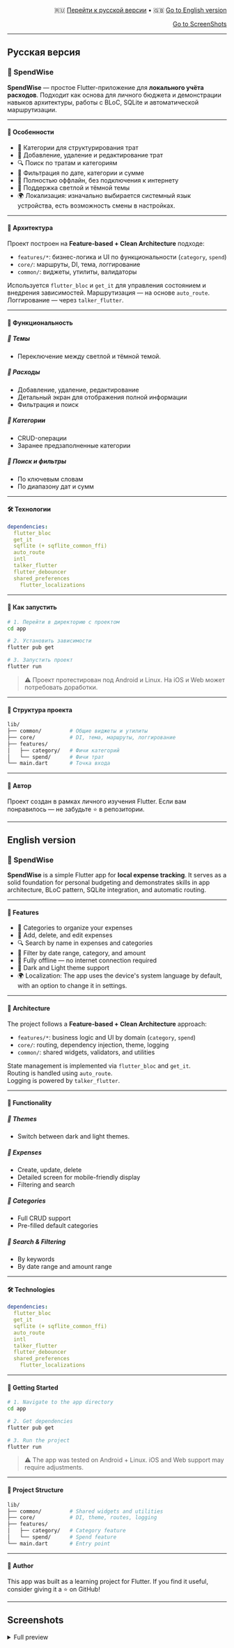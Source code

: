 <p align="right">
  🇷🇺 <a href="#русская-версия">Перейти к русской версии</a> • 🇬🇧 <a href="#english-version">Go to English version</a>
</p>

<p align="right">
  <a href="#screenshots">Go to ScreenShots</a>
</p>


---

## Русская версия

### 📘 SpendWise

**SpendWise** — простое Flutter-приложение для **локального учёта расходов**. Подходит как основа для личного бюджета и демонстрации навыков архитектуры, работы с BLoC, SQLite и автоматической маршрутизации.

---

#### 🧠 Особенности

- 📂 Категории для структурирования трат  
- 📝 Добавление, удаление и редактирование трат  
- 🔍 Поиск по тратам и категориям  
- 📅 Фильтрация по дате, категории и сумме  
- 📱 Полностью оффлайн, без подключения к интернету  
- 🎨 Поддержка светлой и тёмной темы
- 🌍 Локализация: изначально выбирается системный язык устройства, есть возможность смены в настройках.

---

#### 🧱 Архитектура

Проект построен на **Feature-based + Clean Architecture** подходе:

- `features/*`: бизнес-логика и UI по функциональности (`category`, `spend`)
- `core/`: маршруты, DI, тема, логгирование
- `common/`: виджеты, утилиты, валидаторы

Используется `flutter_bloc` и `get_it` для управления состоянием и внедрения зависимостей.
Маршрутизация — на основе `auto_route`.
Логгирование — через `talker_flutter`.

---

#### 📸 Функциональность

##### 🎨 Темы
- Переключение между светлой и тёмной темой.

##### 💸 Расходы
- Добавление, удаление, редактирование
- Детальный экран для отображения полной информации
- Фильтрация и поиск

##### 📂 Категории
- CRUD-операции
- Заранее предзаполненные категории

##### 🔎 Поиск и фильтры
- По ключевым словам
- По диапазону дат и сумм

---

#### 🛠️ Технологии

```yaml
dependencies:
  flutter_bloc
  get_it
  sqflite (+ sqflite_common_ffi)
  auto_route
  intl
  talker_flutter
  flutter_debouncer
  shared_preferences
	flutter_localizations
```

---

#### 🚀 Как запустить

```bash
# 1. Перейти в директорию с проектом
cd app

# 2. Установить зависимости
flutter pub get

# 3. Запустить проект
flutter run
```
> ⚠️ Проект протестирован под Android и Linux. На iOS и Web может потребовать доработки.

---

#### 📂 Структура проекта

```bash
lib/
├── common/         # Общие виджеты и утилиты
├── core/           # DI, тема, маршруты, логгирование
├── features/
│   ├── category/   # Фичи категорий
│   └── spend/      # Фичи трат
└── main.dart       # Точка входа
```

---

#### 🤝 Автор

Проект создан в рамках личного изучения Flutter.
Если вам понравилось — не забудьте ⭐️ в репозитории.

---

## English version

### 📘 SpendWise

**SpendWise** is a simple Flutter app for **local expense tracking**. It serves as a solid foundation for personal budgeting and demonstrates skills in app architecture, BLoC pattern, SQLite integration, and automatic routing.

---

#### 🧠 Features

- 📂 Categories to organize your expenses  
- 📝 Add, delete, and edit expenses  
- 🔍 Search by name in expenses and categories  
- 📅 Filter by date range, category, and amount  
- 📱 Fully offline — no internet connection required  
- 🎨 Dark and Light theme support
- 🌍 Localization: The app uses the device's system language by default, with an option to change it in settings.

---

#### 🧱 Architecture

The project follows a **Feature-based + Clean Architecture** approach:

- `features/*`: business logic and UI by domain (`category`, `spend`)
- `core/`: routing, dependency injection, theme, logging
- `common/`: shared widgets, validators, and utilities

State management is implemented via `flutter_bloc` and `get_it`.  
Routing is handled using `auto_route`.  
Logging is powered by `talker_flutter`.

---

#### 📸 Functionality

##### 🎨 Themes
- Switch between dark and light themes.

##### 💸 Expenses
- Create, update, delete
- Detailed screen for mobile-friendly display
- Filtering and search

##### 📂 Categories
- Full CRUD support
- Pre-filled default categories

##### 🔎 Search & Filtering
- By keywords
- By date range and amount range

---

#### 🛠️ Technologies

```yaml
dependencies:
  flutter_bloc
  get_it
  sqflite (+ sqflite_common_ffi)
  auto_route
  intl
  talker_flutter
  flutter_debouncer
  shared_preferences
	flutter_localizations
```

---

#### 🚀 Getting Started

```bash
# 1. Navigate to the app directory
cd app

# 2. Get dependencies
flutter pub get

# 3. Run the project
flutter run
```
> ⚠️ The app was tested on Android + Linux. iOS and Web support may require adjustments.

---

#### 📂 Project Structure

```bash
lib/
├── common/         # Shared widgets and utilities
├── core/           # DI, theme, routes, logging
├── features/
│   ├── category/   # Category feature
│   └── spend/      # Spend feature
└── main.dart       # Entry point
```

---

#### 🤝 Author

This app was built as a learning project for Flutter.
If you find it useful, consider giving it a ⭐️ on GitHub!

---

## Screenshots

<details>
  <summary>Full preview</summary>
  <p align="center">
    <img src="assets/preview1.png" width="75%" style="margin:6px">
    <img src="assets/preview2.png" width="75%" style="margin:6px">
    <img src="assets/preview3.png" width="75%" style="margin:6px">
    <img src="assets/preview4.png" width="75%" style="margin:6px">
    <img src="assets/preview5.png" width="75%" style="margin:6px">
    <img src="assets/preview11.png" width="75%" style="margin:6px">
    <img src="assets/preview12.png" width="75%" style="margin:6px">
    <img src="assets/preview15.png" width="75%" style="margin:6px">
    <img src="assets/preview16.png" width="75%" style="margin:6px">
    <br>
    <img src="assets/preview6.png" width="35%" style="margin:6px">
    <img src="assets/preview7.png" width="35%" style="margin:6px">
    <img src="assets/preview8.png" width="35%" style="margin:6px">
    <img src="assets/preview9.png" width="35%" style="margin:6px">
    <img src="assets/preview10.png" width="35%" style="margin:6px">
    <img src="assets/preview13.png" width="35%" style="margin:6px">
    <img src="assets/preview14.png" width="35%" style="margin:6px">
    <img src="assets/preview17.png" width="35%" style="margin:6px">
    <img src="assets/preview18.png" width="35%" style="margin:6px">
    <img src="assets/preview19.png" width="35%" style="margin:6px">
  </p>
</details>
